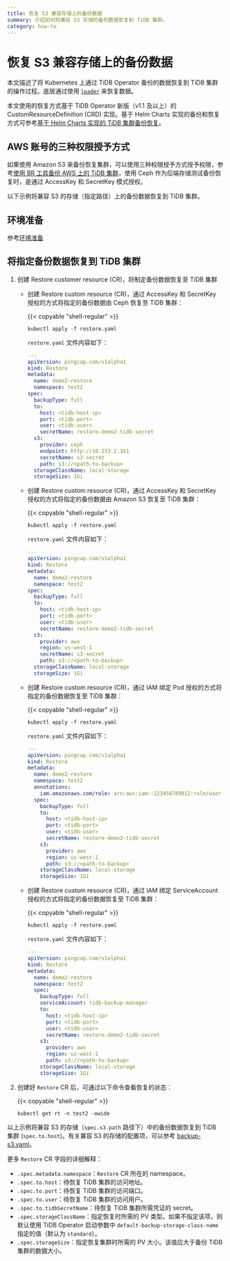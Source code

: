```yaml
---
title: 恢复 S3 兼容存储上的备份数据
summary: 介绍如何将兼容 S3 存储的备份数据恢复到 TiDB 集群。
category: how-to
---
```


# 恢复 S3 兼容存储上的备份数据

本文描述了将 Kubernetes 上通过 TiDB Operator 备份的数据恢复到 TiDB 集群的操作过程。底层通过使用 [`loader`](https://pingcap.com/docs-cn/v3.0/reference/tools/loader) 来恢复数据。

本文使用的恢复方式基于 TiDB Operator 新版（v1.1 及以上）的 CustomResourceDefinition (CRD) 实现。基于 Helm Charts 实现的备份和恢复方式可参考[基于 Helm Charts 实现的 TiDB 集群备份恢复](backup-and-restore-using-helm-charts.md)。

## AWS 账号的三种权限授予方式

如果使用 Amazon S3 来备份恢复集群，可以使用三种权限授予方式授予权限，参考[使用 BR 工具备份 AWS 上的 TiDB 集群](backup-to-aws-s3-using-br.md#aws-账号权限授予的三种方式)，使用 Ceph 作为后端存储测试备份恢复时，是通过 AccessKey 和 SecretKey 模式授权。

以下示例将兼容 S3 的存储（指定路径）上的备份数据恢复到 TiDB 集群。

## 环境准备

参考[环境准备](restore-from-aws-s3-using-br.md#环境准备)

## 将指定备份数据恢复到 TiDB 集群

1. 创建 Restore customer resource (CR)，将制定备份数据恢复至 TiDB 集群

    + 创建 Restore custom resource (CR)，通过 AccessKey 和 SecretKey 授权的方式将指定的备份数据由 Ceph 恢复至 TiDB 集群：

        {{< copyable "shell-regular" >}}

        ```shell
        kubectl apply -f restore.yaml
        ```

        `restore.yaml` 文件内容如下：

        ```yaml
        ---
        apiVersion: pingcap.com/v1alpha1
        kind: Restore
        metadata:
          name: demo2-restore
          namespace: test2
        spec:
          backupType: full
          to:
            host: <tidb-host-ip>
            port: <tidb-port>
            user: <tidb-user>
            secretName: restore-demo2-tidb-secret
          s3:
            provider: ceph
            endpoint: http://10.233.2.161
            secretName: s3-secret
            path: s3://<path-to-backup>
          storageClassName: local-storage
          storageSize: 1Gi
        ```

    + 创建 Restore custom resource (CR)，通过 AccessKey 和 SecretKey 授权的方式将指定的备份数据由 Amazon S3 恢复至 TiDB 集群：

        {{< copyable "shell-regular" >}}

        ```shell
        kubectl apply -f restore.yaml
        ```

        `restore.yaml` 文件内容如下：

        ```yaml
        ---
        apiVersion: pingcap.com/v1alpha1
        kind: Restore
        metadata:
          name: demo2-restore
          namespace: test2
        spec:
          backupType: full
          to:
            host: <tidb-host-ip>
            port: <tidb-port>
            user: <tidb-user>
            secretName: restore-demo2-tidb-secret
          s3:
            provider: aws
            region: us-west-1
            secretName: s3-secret
            path: s3://<path-to-backup>
          storageClassName: local-storage
          storageSize: 1Gi
        ```

    + 创建 Restore custom resource (CR)，通过 IAM 绑定 Pod 授权的方式将指定的备份数据恢复至 TiDB 集群：

        {{< copyable "shell-regular" >}}

        ```shell
        kubectl apply -f restore.yaml
        ```

        `restore.yaml` 文件内容如下：

        ```yaml
        ---
        apiVersion: pingcap.com/v1alpha1
        kind: Restore
        metadata:
          name: demo2-restore
          namespace: test2
          annotations:
            iam.amazonaws.com/role: arn:aws:iam::123456789012:role/user
          spec:
            backupType: full
            to:
              host: <tidb-host-ip>
              port: <tidb-port>
              user: <tidb-user>
              secretName: restore-demo2-tidb-secret
            s3:
              provider: aws
              region: us-west-1
              path: s3://<path-to-backup>
            storageClassName: local-storage
            storageSize: 1Gi
        ```

    + 创建 Restore custom resource (CR)，通过 IAM 绑定 ServiceAccount 授权的方式将指定的备份数据恢复至 TiDB 集群：

        {{< copyable "shell-regular" >}}

        ```shell
        kubectl apply -f restore.yaml
        ```

        `restore.yaml` 文件内容如下：

        ```yaml
        ---
        apiVersion: pingcap.com/v1alpha1
        kind: Restore
        metadata:
          name: demo2-restore
          namespace: test2
          spec:
            backupType: full
            serviceAccount: tidb-backup-manager
            to:
              host: <tidb-host-ip>
              port: <tidb-port>
              user: <tidb-user>
              secretName: restore-demo2-tidb-secret
            s3:
              provider: aws
              region: us-west-1
              path: s3://<path-to-backup>
            storageClassName: local-storage
            storageSize: 1Gi
        ```

2. 创建好 `Restore` CR 后，可通过以下命令查看恢复的状态：

    {{< copyable "shell-regular" >}}

    ```shell
    kubectl get rt -n test2 -owide
    ```

以上示例将兼容 S3 的存储（`spec.s3.path` 路径下）中的备份数据恢复到 TiDB 集群 (`spec.to.host`)。有关兼容 S3 的存储的配置项，可以参考 [backup-s3.yaml](backup-to-s3.md#备份数据到兼容-s3-的存储)。

更多 `Restore` CR 字段的详细解释：

* `.spec.metadata.namespace`：`Restore` CR 所在的 namespace。
* `.spec.to.host`：待恢复 TiDB 集群的访问地址。
* `.spec.to.port`：待恢复 TiDB 集群的访问端口。
* `.spec.to.user`：待恢复 TiDB 集群的访问用户。
* `.spec.to.tidbSecretName`：待恢复 TiDB 集群所需凭证的 secret。
* `.spec.storageClassName`：指定恢复时所需的 PV 类型。如果不指定该项，则默认使用 TiDB Operator 启动参数中 `default-backup-storage-class-name` 指定的值（默认为 `standard`）。
* `.spec.storageSize`：指定恢复集群时所需的 PV 大小。该值应大于备份 TiDB 集群的数据大小。
